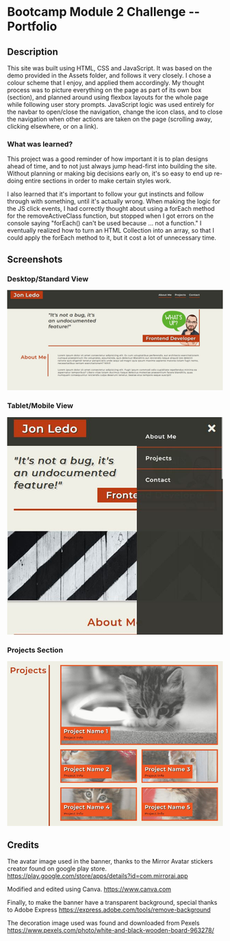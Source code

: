 # Bootcamp Module 2 Challenge -- Portfolio

## Description

This site was built using HTML, CSS and JavaScript. It was based on the demo provided in the Assets folder, and follows it very closely. I chose a colour scheme that I enjoy, and applied them accordingly. My thought process was to picture everything on the page as part of its own box (section), and planned around using flexbox layouts for the whole page while following user story prompts. JavaScript logic was used entirely for the navbar to open/close the navigation, change the icon class, and to close the navigation when other actions are taken on the page (scrolling away, clicking elsewhere, or on a link).

### What was learned?

This project was a good reminder of how important it is to plan designs ahead of time, and to not just always jump head-first into building the site. Without planning or making big decisions early on, it's so easy to end up re-doing entire sections in order to make certain styles work.

I also learned that it's important to follow your gut instincts and follow through with something, until it's actually wrong. When making the logic for the JS click events, I had correctly thought about using a forEach method for the removeActiveClass function, but stopped when I got errors on the console saying "forEach() can't be used because ... not a function." I eventually realized how to turn an HTML Collection into an array, so that I could apply the forEach method to it, but it cost a lot of unnecessary time.

## Screenshots

### Desktop/Standard View

![Desktop/Standard view of this project](Assets/images/portfolio-desktop-view.JPG)

### Tablet/Mobile View

![Tablet/Mobile view of this project](/Assets/images/portfolio-tablet-mobile-view.JPG)

### Projects Section

![Projects Section of this project](/Assets/images/portfolio-projects-section.JPG)

## Credits

The avatar image used in the banner, thanks to the Mirror Avatar stickers creator found on google play store.
https://play.google.com/store/apps/details?id=com.mirrorai.app

Modified and edited using Canva.
https://www.canva.com

Finally, to make the banner have a transparent background, special thanks to Adobe Express
https://express.adobe.com/tools/remove-background

The decoration image used was found and downloaded from Pexels
https://www.pexels.com/photo/white-and-black-wooden-board-963278/
